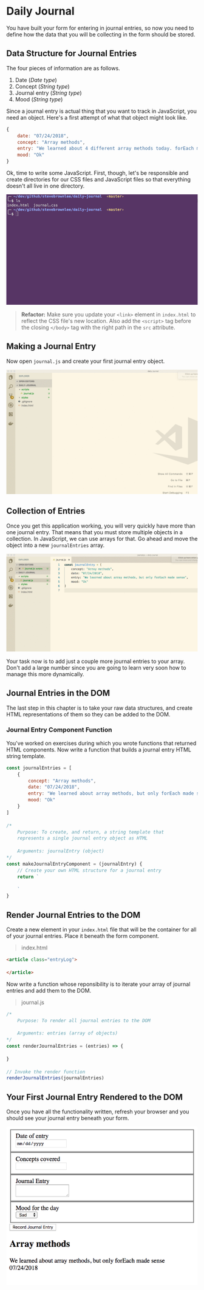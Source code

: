 # Daily Journal

You have built your form for entering in journal entries, so now you need to define how the data that you will be collecting in the form should be stored.

## Data Structure for Journal Entries

The four pieces of information are as follows.

1. Date (_Date type_)
1. Concept (_String type_)
1. Journal entry (_String type_)
1. Mood (_String type_)

Since a journal entry is actual thing that you want to track in JavaScript, you need an object. Here's a first attempt of what that object might look like.

```js
{
    date: "07/24/2018",
    concept: "Array methods",
    entry: "We learned about 4 different array methods today. forEach made sense, but the others still confuse me.",
    mood: "Ok"
}
```

Ok, time to write some JavaScript. First, though, let's be responsible and create directories for our CSS files and JavaScript files so that everything doesn't all live in one directory.

![creating directories for CSS and JavaScript](./images/tX5f0sd0LG.gif)

> **Refactor:** Make sure you update your `<link>` element in `index.html` to reflect the CSS file's new location. Also add the `<script>` tag before the closing `</body>` tag with the right path in the `src` attribute.

## Making a Journal Entry

Now open `journal.js` and create your first journal entry object.

![journal entry object](./images/goDz11rC23.gif)

## Collection of Entries

Once you get this application working, you will very quickly have more than one journal entry. That means that you must store multiple objects in a collection. In JavaScript, we can use arrays for that. Go ahead and move the object into a new `journalEntries` array.

![journal entries array](./images/LToXYDklHJ.gif)

Your task now is to add just a couple more journal entries to your array. Don't add a large number since you are going to learn very soon how to manage this more dynamically.

## Journal Entries in the DOM

The last step in this chapter is to take your raw data structures, and create HTML representations of them so they can be added to the DOM.

### Journal Entry Component Function

You've worked on exercises during which you wrote functions that returned HTML components. Now write a function that builds a journal entry HTML string template.

```js
const journalEntries = [
    {
        concept: "Array methods",
        date: "07/24/2018",
        entry: "We learned about array methods, but only forEach made sense",
        mood: "Ok"
    }
]

/*
    Purpose: To create, and return, a string template that
    represents a single journal entry object as HTML

    Arguments: journalEntry (object)
*/
const makeJournalEntryComponent = (journalEntry) {
    // Create your own HTML structure for a journal entry
    return `

    `
}
```

## Render Journal Entries to the DOM

Create a new element in your `index.html` file that will be the container for all of your journal entries. Place it beneath the form component.

> index.html

```html
<article class="entryLog">

</article>
```

Now write a function whose reponsibility is to iterate your array of journal entries and add them to the DOM.

> journal.js

```js
/*
    Purpose: To render all journal entries to the DOM

    Arguments: entries (array of objects)
*/
const renderJournalEntries = (entries) => {

}

// Invoke the render function
renderJournalEntries(journalEntries)
```

## Your First Journal Entry Rendered to the DOM

Once you have all the functionality written, refresh your browser and you should see your journal entry beneath your form.

![](./images/first-journal-entry.png)
